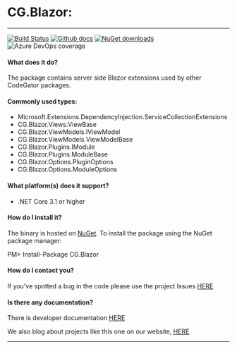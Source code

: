 # CG.Blazor: 

---
[![Build Status](https://dev.azure.com/codegator/CG.Blazor/_apis/build/status/CodeGator.CG.Blazor?branchName=main)](https://dev.azure.com/codegator/CG.Blazor/_build/latest?definitionId=30&branchName=main)
[![Github docs](https://img.shields.io/static/v1?label=Documentation&message=online&color=blue)](https://codegator.github.io/CG.Blazor/index.html)
[![NuGet downloads](https://img.shields.io/nuget/dt/CG.Blazor.svg?style=flat)](https://nuget.org/packages/CG.Blazor)
![Azure DevOps coverage](https://img.shields.io/azure-devops/coverage/codegator/CG.Blazor/30)

#### What does it do?
The package contains server side Blazor extensions used by other CodeGator packages.

#### Commonly used types:
* Microsoft.Extensions.DependencyInjection.ServiceCollectionExtensions
* CG.Blazor.Views.ViewBase
* CG.Blazor.ViewModels.IViewModel
* CG.Blazor.ViewModels.ViewModelBase
* CG.Blazor.Plugins.IModule
* CG.Blazor.Plugins.ModuleBase
* CG.Blazor.Options.PluginOptions
* CG.Blazor.Options.ModuleOptions

#### What platform(s) does it support?
* .NET Core 3.1 or higher

#### How do I install it?
The binary is hosted on [NuGet](https://www.nuget.org/packages/CG.Blazor). To install the package using the NuGet package manager:

PM> Install-Package CG.Blazor

#### How do I contact you?
If you've spotted a bug in the code please use the project Issues [HERE](https://github.com/CodeGator/CG.Blazor/issues)

#### Is there any documentation?
There is developer documentation [HERE](https://codegator.github.io/CG.Blazor/)

We also blog about projects like this one on our website, [HERE](http://www.codegator.com)

---


